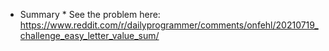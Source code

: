 * Summary *
See the problem here:
<https://www.reddit.com/r/dailyprogrammer/comments/onfehl/20210719_challenge_easy_letter_value_sum/>

